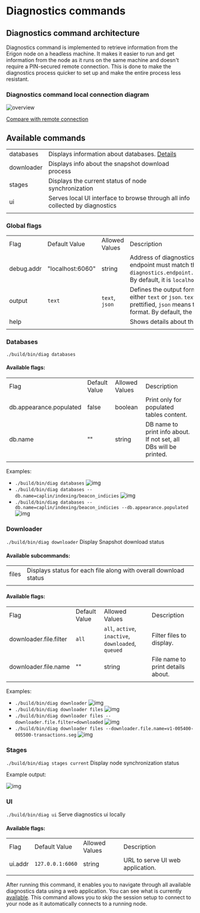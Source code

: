# Diagnostics commands

## Diagnostics command architecture

Diagnostics command is implemented to retrieve information from the Erigon node on a headless machine. It makes it easier to run and get information from the node as it runs on the same machine and doesn't require a PIN-secured remote connection. This is done to make the diagnostics process quicker to set up and make the entire process less resistant.

### Diagnostics command local connection diagram

![overview](./_images/local_connection.png)

[Compare with remote connection](https://github.com/erigontech/diagnostics?tab=readme-ov-file#diagnostics-architecture-diagram)

## Available commands

|            |                                                                               |
| ---------- | ----------------------------------------------------------------------------- |
| databases  | Displays information about databases. [Details](#databases)                   |
| downloader | Displays info about the snapshot download process                             |
| stages     | Displays the current status of node synchronization                           |
| ui         | Serves local UI interface to browse through all info collected by diagnostics |
|            |                                                                               |

### Global flags

|            |                  |                |                                                                                                                                                                                                                                      |
| ---------- | ---------------- | -------------- | ------------------------------------------------------------------------------------------------------------------------------------------------------------------------------------------------------------------------------------ |
| Flag       | Default Value    | Allowed Values | Description                                                                                                                                                                                                                          |
| debug.addr | "localhost:6060" | string         | Address of diagnostics endpoint in Erigon node. This endpoint must match the values of `diagnostics.endpoint.addr:diagnostics.endpoint.port`. By default, it is `localhost:6060`.                                                    |
| output     | `text`           | `text`, `json` | Defines the output format for diagnostics data. It can be either `text` or `json`. `text` means that the output will be prettified, `json` means that the output will be in JSON format. By default, the output is in `text` format. |
| help       |                  |                | Shows details about the command                                                                                                                                                                                                      |
|            |                  |                |                                                                                                                                                                                                                                      |

### Databases

`./build/bin/diag databases`

#### Available flags:

|                         |               |                |                                                                   |
| ----------------------- | ------------- | -------------- | ----------------------------------------------------------------- |
| Flag                    | Default Value | Allowed Values | Description                                                       |
| db.appearance.populated | false         | boolean        | Print only for populated tables content.                          |
| db.name                 | ""            | string         | DB name to print info about. If not set, all DBs will be printed. |
|                         |               |                |

Examples:

- `./build/bin/diag databases`
  ![img](./_images/dbs/example_databases.png)
- `./build/bin/diag databases --db.name=caplin/indexing/beacon_indicies`
  ![img](./_images/dbs/example_databases_name.png)
- `./build/bin/diag databases --db.name=caplin/indexing/beacon_indicies --db.appearance.populated`
  ![img](./_images/dbs/example_databases_name_populated.png)

### Downloader

`./build/bin/diag downloader`
Display Snapshot download status

#### Available subcommands:

|       |                                                                  |
| ----- | ---------------------------------------------------------------- |
| files | Displays status for each file along with overall download status |
|       |                                                                  |

#### Available flags:

|                        |               |                                                     |                                   |
| ---------------------- | ------------- | --------------------------------------------------- | --------------------------------- |
| Flag                   | Default Value | Allowed Values                                      | Description                       |
| downloader.file.filter | `all`         | `all`, `active`, `inactive`, `downloaded`, `queued` | Filter files to display.          |
| downloader.file.name   | ""            | string                                              | File name to print details about. |
|                        |               |                                                     |

Examples:

- `./build/bin/diag downloader`
  ![img](./_images/downloader/example_downloader.png)
- `./build/bin/diag downloader files`
  ![img](./_images/downloader/example_downloader_files.png)
- `./build/bin/diag downloader files --downloader.file.filter=downloaded`
  ![img](./_images/downloader/example_downloader_files_downloaded.png)
- `./build/bin/diag downloader files --downloader.file.name=v1-005400-005500-transactions.seg`
  ![img](./_images/downloader/example_downloader_files_filename.png)

### Stages

`./build/bin/diag stages current`
Display node synchronization status

Example output:

![img](./_images/stages/example_stages.png)

### UI

`./build/bin/diag ui`
Serve diagnostics ui locally

#### Available flags:

|         |                  |                |                                  |
| ------- | ---------------- | -------------- | -------------------------------- |
| Flag    | Default Value    | Allowed Values | Description                      |
| ui.addr | `127.0.0.1:6060` | string         | URL to serve UI web application. |
|         |                  |                |

After running this command, it enables you to navigate through all available diagnostics data using a web application. You can see what is currently [available](https://github.com/erigontech/diagnostics?tab=readme-ov-file#currently-implemented-diagnostics). This command allows you to skip the session setup to connect to your node as it automatically connects to a running node.
